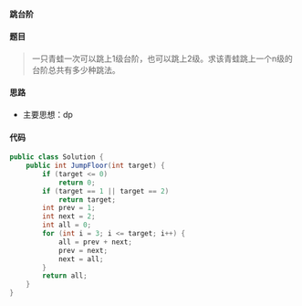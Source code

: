 #### 跳台阶

#### 题目
>  一只青蛙一次可以跳上1级台阶，也可以跳上2级。求该青蛙跳上一个n级的台阶总共有多少种跳法。

#### 思路
 - 主要思想：dp

#### 代码

```java
public class Solution {
    public int JumpFloor(int target) {
        if (target <= 0)
            return 0;
        if (target == 1 || target == 2)
            return target;
        int prev = 1;
        int next = 2;
        int all = 0;
        for (int i = 3; i <= target; i++) {
            all = prev + next;
            prev = next;
            next = all;
        }
        return all;
    }
}
```